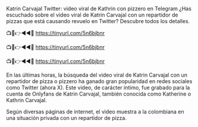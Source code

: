 Katrin Carvajal Twitter: video viral de Kathrin con pizzero en Telegram
¿Has escuchado sobre el video viral de Katrin Carvajal con un repartidor de pizzas que está causando revuelo en Twitter? Descubre todos los detalles.

📺📱👉◄◄🔴  https://tinyurl.com/5n6bjbnr

📺📱👉◄◄🔴  https://tinyurl.com/5n6bjbnr

📺📱👉◄◄🔴  https://tinyurl.com/5n6bjbnr

En las últimas horas, la búsqueda del video viral de Katrin Carvajal con un repartidor de pizza o pizzero ha ganado gran popularidad en redes sociales como Twitter (ahora X). Este video, de carácter íntimo, fue grabado para la cuenta de Onlyfans de Katrin Carvajal, también conocida como Katherine o Kathrin Carvajal.

Según diversas páginas de internet, el video muestra a la colombiana en una situación privada con un repartidor de pizza.
